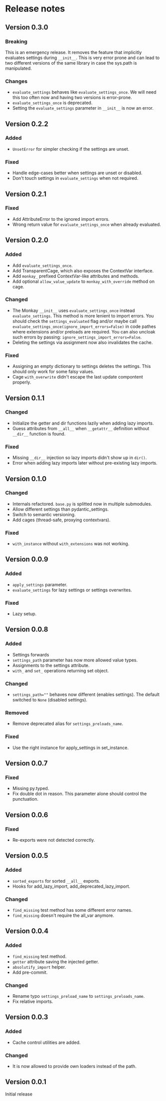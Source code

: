 # Release notes

## Version 0.3.0

### Breaking

This is an emergency release. It removes the feature that implicitly evaluates settings during `__init__`. This
is very error prone and can lead to two different versions of the same library in case the sys.path is manipulated.

### Changes

- `evaluate_settings` behaves like `evaluate_settings_once`. We will need this too often now and having two versions is error-prone.
- `evaluate_settings_once` is deprecated.
- Setting the `evaluate_settings` parameter in `__init__` is now an error.

## Version 0.2.2

### Added

- `UnsetError` for simpler checking if the settings are unset.

### Fixed

- Handle edge-cases better when settings are unset or disabled.
- Don't touch settings in `evaluate_settings` when not required.

## Version 0.2.1

### Fixed

- Add AttributeError to the ignored import errors.
- Wrong return value for `evaluate_settings_once` when already evaluated.

## Version 0.2.0

### Added

- Add `evaluate_settings_once`.
- Add TransparentCage, which also exposes the ContextVar interface.
- Add `monkay_` prefixed ContextVar-like attributes and methods.
- Add optional `allow_value_update` to `monkay_with_override` method on cage.

### Changed

- The Monkay `__init__` uses `evaluate_settings_once` instead `evaluate_settings`. This method is more lenient to import errors.
  You should check the `settings_evaluated` flag and/or maybe call `evaluate_settings_once(ignore_import_errors=False)` in code pathes where extensions and/or
  preloads are required.
  You can also uncloak such errors by passing: `ignore_settings_import_errors=False`.
- Deleting the settings via assignment now also invalidates the cache.

### Fixed

- Assigning an empty dictionary to settings deletes the settings. This should only work for some falsy values.
- Cage `with_overwrite` didn't escape the last update compontent properly.

## Version 0.1.1

### Changed

- Initialize the getter and dir functions lazily when adding lazy imports.
- Guess attributes from `__all__` when `__getattr__` definition without `__dir__` function is found.

### Fixed

- Missing `__dir__` injection so lazy imports didn't show up in `dir()`.
- Error when adding lazy imports later without pre-existing lazy imports.

## Version 0.1.0

### Changed

- Internals refactored. `base.py` is splitted now in multiple submodules.
- Allow different settings than pydantic_settings.
- Switch to semantic versioning.
- Add cages (thread-safe, proxying contextvars).

### Fixed

- `with_instance` without `with_extensions` was not working.

## Version 0.0.9

### Added

- `apply_settings` parameter.
- `evaluate_settings` for lazy settings or settings overwrites.

### Fixed

- Lazy setup.

## Version 0.0.8

### Added

- Settings forwards
- `settings_path` parameter has now more allowed value types.
- Assignments to the settings attribute.
- `with_` and `set_` operations returning set object.

### Changed

- `settings_path=""` behaves now different (enables settings). The default switched to `None` (disabled settings).

### Removed

- Remove deprecated alias for `settings_preloads_name`.

### Fixed

- Use the right instance for apply_settings in set_instance.

## Version 0.0.7

### Fixed

- Missing py.typed.
- Fix double dot in reason. This parameter alone should control the punctuation.

## Version 0.0.6

### Fixed

- Re-exports were not detected correctly.

## Version 0.0.5

### Added

- `sorted_exports` for sorted `__all__` exports.
- Hooks for add_lazy_import, add_deprecated_lazy_import.

### Changed

- `find_missing` test method has some different error names.
- `find_missing` doesn't require the all_var anymore.

## Version 0.0.4

### Added

- `find_missing` test method.
- `getter` attribute saving the injected getter.
- `absolutify_import` helper.
- Add pre-commit.

### Changed

- Rename typo `settings_preload_name` to `settings_preloads_name`.
- Fix relative imports.

## Version 0.0.3

### Added

- Cache control utilities are added.

### Changed

- It is now allowed to provide own loaders instead of the path.

## Version 0.0.1

Initial release
